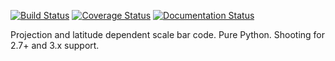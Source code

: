 [![Build Status](https://travis-ci.org/USGS-Astrogeology/variable_scalebar.svg?branch=master)](https://travis-ci.org/USGS-Astrogeology/variable_scalebar)
[![Coverage Status](https://coveralls.io/repos/USGS-Astrogeology/variable_scalebar/badge.svg?branch=master&service=github)](https://coveralls.io/github/USGS-Astrogeology/variable_scalebar?branch=master)
[![Documentation Status](https://readthedocs.org/projects/variable-scalebar/badge/?version=latest)](https://readthedocs.org/projects/variable-scalebar/?badge=latest)

Projection and latitude dependent scale bar code.  Pure Python.  Shooting for 2.7+ and 3.x support.
